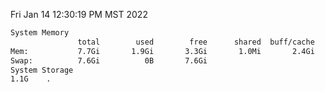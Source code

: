 Fri Jan 14 12:30:19 PM MST 2022
```bash
System Memory
               total        used        free      shared  buff/cache   available
Mem:           7.7Gi       1.9Gi       3.3Gi       1.0Mi       2.4Gi       5.3Gi
Swap:          7.6Gi          0B       7.6Gi
System Storage
1.1G	.
```
